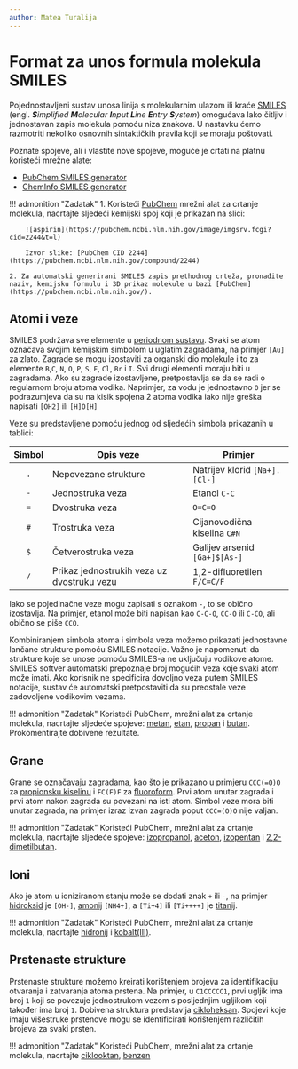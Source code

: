 ```yaml
---
author: Matea Turalija
---
```


# Format za unos formula molekula SMILES

Pojednostavljeni sustav unosa linija s molekularnim ulazom ili kraće [SMILES](https://www.daylight.com/dayhtml/doc/theory/theory.smiles.html) (engl. _**S**implified **M**olecular **I**nput **L**ine **E**ntry **S**ystem_) omogućava lako čitljiv i jednostavan zapis molekula pomoću niza znakova. U nastavku ćemo razmotriti nekoliko osnovnih sintaktičkih pravila koji se moraju poštovati.

Poznate spojeve, ali i vlastite nove spojeve, moguće je crtati na platnu koristeći mrežne alate:

- [PubChem SMILES generator](https://pubchem.ncbi.nlm.nih.gov/edit3/index.html)
- [ChemInfo SMILES generator](https://www.cheminfo.org/flavor/malaria/Utilities/SMILES_generator___checker/index.html)

!!! admonition "Zadatak"
    1. Koristeći [PubChem](https://pubchem.ncbi.nlm.nih.gov/edit3/index.html) mrežni alat za crtanje molekula, nacrtajte sljedeći kemijski spoj koji je prikazan na slici:

        ![aspirin](https://pubchem.ncbi.nlm.nih.gov/image/imgsrv.fcgi?cid=2244&t=l)

        Izvor slike: [PubChem CID 2244](https://pubchem.ncbi.nlm.nih.gov/compound/2244)

    2. Za automatski generirani SMILES zapis prethodnog crteža, pronađite naziv, kemijsku formulu i 3D prikaz molekule u bazi [PubChem](https://pubchem.ncbi.nlm.nih.gov/).

## Atomi i veze

SMILES podržava sve elemente u [periodnom sustavu](https://en.wikipedia.org/wiki/Periodic_table). Svaki se atom označava svojim kemijskim simbolom u uglatim zagradama, na primjer `[Au]` za zlato. Zagrade se mogu izostaviti za organski dio molekule i to za elemente `B`,`C`, `N`, `O`, `P`, `S`, `F`, `Cl`, `Br` i `I`. Svi drugi elementi moraju biti u zagradama. Ako su zagrade izostavljene, pretpostavlja se da se radi o regularnom broju atoma vodika. Naprimjer, za vodu je jednostavno `O` jer se podrazumjeva da su na kisik spojena 2 atoma vodika iako nije greška napisati `[OH2]` ili `[H]O[H]`

Veze su predstavljene pomoću jednog od sljedećih simbola prikazanih u tablici:

| Simbol | Opis veze | Primjer |
| :----: | --------- | ------- |
| `.` | Nepovezane strukture | Natrijev klorid `[Na+].[Cl-]` |
| `-` | Jednostruka veza | Etanol `C-C` |
| `=` | Dvostruka veza | `O=C=O` |
| `#` | Trostruka veza | Cijanovodična kiselina `C#N` |
| `$` | Četverostruka veza | Galijev arsenid `[Ga+]$[As-]` |
| `/` | Prikaz jednostrukih veza uz dvostruku vezu | 1,2-difluoretilen `F/C=C/F` |

Iako se pojedinačne veze mogu zapisati s oznakom `-`, to se obično izostavlja. Na primjer, etanol može biti napisan kao `C-C-O`, `CC-O` ili `C-CO`, ali obično se piše `CCO`.

Kombiniranjem simbola atoma i simbola veza možemo prikazati jednostavne lančane strukture pomoću SMILES notacije. Važno je napomenuti da strukture koje se unose pomoću SMILES-a ne uključuju vodikove atome. SMILES softver automatski prepoznaje broj mogućih veza koje svaki atom može imati. Ako korisnik ne specificira dovoljno veza putem SMILES notacije, sustav će automatski pretpostaviti da su preostale veze zadovoljene vodikovim vezama.

!!! admonition "Zadatak"
    Koristeći PubChem, mrežni alat za crtanje molekula, nacrtajte sljedeće spojeve: [metan](https://en.wikipedia.org/wiki/Methane), [etan](https://en.wikipedia.org/wiki/Ethane), [propan](https://en.wikipedia.org/wiki/Propane) i [butan](https://en.wikipedia.org/wiki/Butane). Prokomentirajte dobivene rezultate.

## Grane

Grane se označavaju zagradama, kao što je prikazano u primjeru `CCC(=O)O` za [propionsku kiselinu](https://en.wikipedia.org/wiki/Propionic_acid) i `FC(F)F` za [fluoroform](https://en.wikipedia.org/wiki/Fluoroform). Prvi atom unutar zagrada i prvi atom nakon zagrada su povezani na isti atom. Simbol veze mora biti unutar zagrada, na primjer izraz izvan zagrada poput `CCC=(O)O` nije valjan.

!!! admonition "Zadatak"
    Koristeći PubChem, mrežni alat za crtanje molekula, nacrtajte sljedeće spojeve: [izopropanol](https://en.wikipedia.org/wiki/Isopropyl_alcohol), [aceton](https://bs.wikipedia.org/wiki/Aceton), [izopentan](https://en.wikipedia.org/wiki/Isopentane) i [2,2-dimetilbutan](https://en.wikipedia.org/wiki/2,2-Dimethylbutane).

## Ioni

Ako je atom u ioniziranom stanju može se dodati znak `+` ili `-`, na primjer [hidroksid](https://en.wikipedia.org/wiki/Hydroxide) je `[OH-]`, [amonij](https://en.wikipedia.org/wiki/Ammonium) `[NH4+]`, a `[Ti+4]` ili `[Ti++++]` je [titanij](https://en.wikipedia.org/wiki/Titanium).

!!! admonition "Zadatak"
    Koristeći PubChem, mrežni alat za crtanje molekula, nacrtajte [hidronij](https://en.wikipedia.org/wiki/Hydronium) i [kobalt(III)](https://pubchem.ncbi.nlm.nih.gov/compound/Cobaltic-cation).

## Prstenaste strukture

Prstenaste strukture možemo kreirati korištenjem brojeva za identifikaciju otvaranja i zatvaranja atoma prstena. Na primjer, u `C1CCCCC1`, prvi ugljik ima broj `1` koji se povezuje jednostrukom vezom s posljednjim ugljikom koji također ima broj `1`. Dobivena struktura predstavlja [cikloheksan](https://en.wikipedia.org/wiki/Cyclohexane). Spojevi koje imaju višestruke prstenove mogu se identificirati korištenjem različitih brojeva za svaki prsten.

!!! admonition "Zadatak"
    Koristeći PubChem, mrežni alat za crtanje molekula, nacrtajte [ciklooktan](https://en.wikipedia.org/wiki/Cyclooctane), [benzen](https://en.wikipedia.org/wiki/Benzene)
